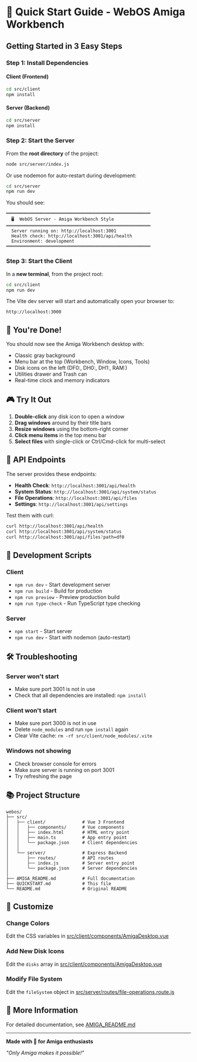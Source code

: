 # 🚀 Quick Start Guide - WebOS Amiga Workbench

## Getting Started in 3 Easy Steps

### Step 1: Install Dependencies

#### Client (Frontend)
```bash
cd src/client
npm install
```

#### Server (Backend)
```bash
cd src/server
npm install
```

### Step 2: Start the Server

From the **root directory** of the project:

```bash
node src/server/index.js
```

Or use nodemon for auto-restart during development:

```bash
cd src/server
npm run dev
```

You should see:
```
═══════════════════════════════════════════════════════
  🖥️  WebOS Server - Amiga Workbench Style
═══════════════════════════════════════════════════════
  Server running on: http://localhost:3001
  Health check: http://localhost:3001/api/health
  Environment: development
═══════════════════════════════════════════════════════
```

### Step 3: Start the Client

In a **new terminal**, from the project root:

```bash
cd src/client
npm run dev
```

The Vite dev server will start and automatically open your browser to:
```
http://localhost:3000
```

## 🎉 You're Done!

You should now see the Amiga Workbench desktop with:
- Classic gray background
- Menu bar at the top (Workbench, Window, Icons, Tools)
- Disk icons on the left (DF0:, DH0:, DH1:, RAM:)
- Utilities drawer and Trash can
- Real-time clock and memory indicators

## 🎮 Try It Out

1. **Double-click** any disk icon to open a window
2. **Drag windows** around by their title bars
3. **Resize windows** using the bottom-right corner
4. **Click menu items** in the top menu bar
5. **Select files** with single-click or Ctrl/Cmd-click for multi-select

## 📡 API Endpoints

The server provides these endpoints:

- **Health Check**: `http://localhost:3001/api/health`
- **System Status**: `http://localhost:3001/api/system/status`
- **File Operations**: `http://localhost:3001/api/files`
- **Settings**: `http://localhost:3001/api/settings`

Test them with curl:
```bash
curl http://localhost:3001/api/health
curl http://localhost:3001/api/system/status
curl http://localhost:3001/api/files?path=df0
```

## 🔧 Development Scripts

### Client
- `npm run dev` - Start development server
- `npm run build` - Build for production
- `npm run preview` - Preview production build
- `npm run type-check` - Run TypeScript type checking

### Server
- `npm start` - Start server
- `npm run dev` - Start with nodemon (auto-restart)

## 🛠️ Troubleshooting

### Server won't start
- Make sure port 3001 is not in use
- Check that all dependencies are installed: `npm install`

### Client won't start
- Make sure port 3000 is not in use
- Delete `node_modules` and run `npm install` again
- Clear Vite cache: `rm -rf src/client/node_modules/.vite`

### Windows not showing
- Check browser console for errors
- Make sure server is running on port 3001
- Try refreshing the page

## 📚 Project Structure

```
webos/
├── src/
│   ├── client/              # Vue 3 Frontend
│   │   ├── components/      # Vue components
│   │   ├── index.html       # HTML entry point
│   │   ├── main.ts          # App entry point
│   │   └── package.json     # Client dependencies
│   │
│   └── server/              # Express Backend
│       ├── routes/          # API routes
│       ├── index.js         # Server entry point
│       └── package.json     # Server dependencies
│
├── AMIGA_README.md          # Full documentation
├── QUICKSTART.md            # This file
└── README.md                # Original README
```

## 🎨 Customize

### Change Colors
Edit the CSS variables in [src/client/components/AmigaDesktop.vue](src/client/components/AmigaDesktop.vue)

### Add New Disk Icons
Edit the `disks` array in [src/client/components/AmigaDesktop.vue](src/client/components/AmigaDesktop.vue)

### Modify File System
Edit the `fileSystem` object in [src/server/routes/file-operations.route.js](src/server/routes/file-operations.route.js)

## 📖 More Information

For detailed documentation, see [AMIGA_README.md](AMIGA_README.md)

---

**Made with 🧡 for Amiga enthusiasts**

*"Only Amiga makes it possible!"*
